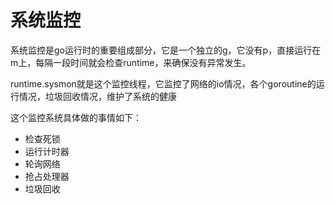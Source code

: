 # 系统监控

系统监控是go运行时的重要组成部分，它是一个独立的g，它没有p，直接运行在m上，每隔一段时间就会检查runtime，来确保没有异常发生。

runtime.sysmon就是这个监控线程，它监控了网络的io情况，各个goroutine的运行情况，垃圾回收情况，维护了系统的健康

这个监控系统具体做的事情如下：

- 检查死锁
- 运行计时器
- 轮询网络
- 抢占处理器
- 垃圾回收